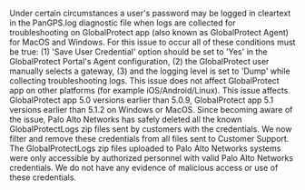 Under certain circumstances a user's password may be logged in cleartext in the PanGPS.log diagnostic file when logs are collected for troubleshooting on GlobalProtect app (also known as GlobalProtect Agent) for MacOS and Windows. For this issue to occur all of these conditions must be true: (1) 'Save User Credential' option should be set to 'Yes' in the GlobalProtect Portal's Agent configuration, (2) the GlobalProtect user manually selects a gateway, (3) and the logging level is set to 'Dump' while collecting troubleshooting logs. This issue does not affect GlobalProtect app on other platforms (for example iOS/Android/Linux). This issue affects GlobalProtect app 5.0 versions earlier than 5.0.9, GlobalProtect app 5.1 versions earlier than 5.1.2 on Windows or MacOS. Since becoming aware of the issue, Palo Alto Networks has safely deleted all the known GlobalProtectLogs zip files sent by customers with the credentials. We now filter and remove these credentials from all files sent to Customer Support. The GlobalProtectLogs zip files uploaded to Palo Alto Networks systems were only accessible by authorized personnel with valid Palo Alto Networks credentials. We do not have any evidence of malicious access or use of these credentials.